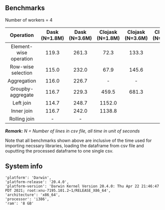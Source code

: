 ## Benchmarks

Number of workers = 4

| Operation | Dask (N=1.8M) | Dask (N=3.6M) | Clojask (N=1.8M) | Clojask (N=3.6M) | Clojask (N=80M) |
| :---:   | :-: | :-: | :-: | :-: | :-: |
| Element-wise operation | 119.3 | 261.3 | 72.3 | 133.3 | |
| Row-wise selection | 115.0 | 232.0 | 67.9 | 145.6 | |
| Aggregation | 116.0 | 226.7 | - | - | |
| Groupby-aggregate | 116.7 | 229.3 | 459.5 | 681.3 | |
| Left join | 114.7 | 248.7 | 1152.0 | | |
| Inner join | 116.7 | 242.0| 1138.8 | | |
| Rolling join | - | - | | | |

***Remark:** N = Number of lines in csv file, all time in unit of seconds*

Note that all benchmarks shown above are inclusive of the time used for importing necssary libraries, loading the dataframe from csv file and ouputting the processed dataframe to one single csv.


## System info
```
'platform': 'Darwin',
'platform-release': '20.4.0',
'platform-version': 'Darwin Kernel Version 20.4.0: Thu Apr 22 21:46:47 PDT 2021; root:xnu-7195.101.2~1/RELEASE_X86_64',
'architecture': 'x86_64',
'processor': 'i386',
'ram': '8 GB'
```
